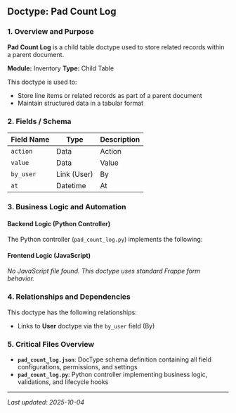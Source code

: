 ## Doctype: Pad Count Log

### 1. Overview and Purpose

**Pad Count Log** is a child table doctype used to store related records within a parent document.

**Module:** Inventory
**Type:** Child Table

This doctype is used to:
- Store line items or related records as part of a parent document
- Maintain structured data in a tabular format

### 2. Fields / Schema

| Field Name | Type | Description |
|------------|------|-------------|
| `action` | Data | Action |
| `value` | Data | Value |
| `by_user` | Link (User) | By |
| `at` | Datetime | At |

### 3. Business Logic and Automation

#### Backend Logic (Python Controller)

The Python controller (`pad_count_log.py`) implements the following:

#### Frontend Logic (JavaScript)

*No JavaScript file found. This doctype uses standard Frappe form behavior.*

### 4. Relationships and Dependencies

This doctype has the following relationships:

- Links to **User** doctype via the `by_user` field (By)

### 5. Critical Files Overview

- **`pad_count_log.json`**: DocType schema definition containing all field configurations, permissions, and settings
- **`pad_count_log.py`**: Python controller implementing business logic, validations, and lifecycle hooks

---

*Last updated: 2025-10-04*
